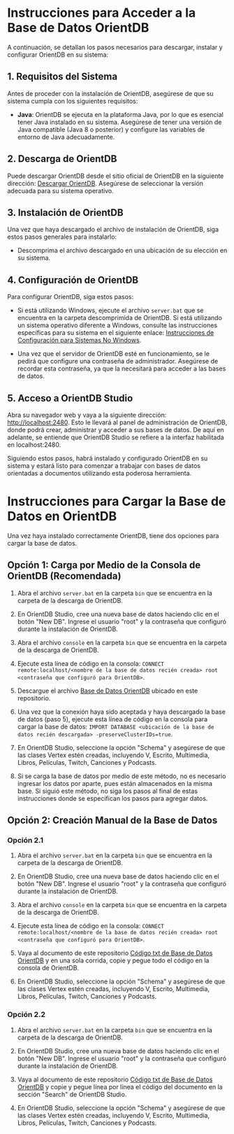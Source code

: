 # Instrucciones para Acceder a la Base de Datos OrientDB

A continuación, se detallan los pasos necesarios para descargar, instalar y configurar OrientDB en su sistema:

## 1. Requisitos del Sistema

Antes de proceder con la instalación de OrientDB, asegúrese de que su sistema cumpla con los siguientes requisitos:

- **Java**: OrientDB se ejecuta en la plataforma Java, por lo que es esencial tener Java instalado en su sistema. Asegúrese de tener una versión de Java compatible (Java 8 o posterior) y configure las variables de entorno de Java adecuadamente.

## 2. Descarga de OrientDB

Puede descargar OrientDB desde el sitio oficial de OrientDB en la siguiente dirección: [Descargar OrientDB](https://orientdb.org/download). Asegúrese de seleccionar la versión adecuada para su sistema operativo.

## 3. Instalación de OrientDB

Una vez que haya descargado el archivo de instalación de OrientDB, siga estos pasos generales para instalarlo:

- Descomprima el archivo descargado en una ubicación de su elección en su sistema.

## 4. Configuración de OrientDB

Para configurar OrientDB, siga estos pasos:

- Si está utilizando Windows, ejecute el archivo `server.bat` que se encuentra en la carpeta descomprimida de OrientDB. Si está utilizando un sistema operativo diferente a Windows, consulte las instrucciones específicas para su sistema en el siguiente enlace: [Instrucciones de Configuración para Sistemas No Windows](https://orientdb.org/download).

- Una vez que el servidor de OrientDB esté en funcionamiento, se le pedirá que configure una contraseña de administrador. Asegúrese de recordar esta contraseña, ya que la necesitará para acceder a las bases de datos.

## 5. Acceso a OrientDB Studio

Abra su navegador web y vaya a la siguiente dirección: [http://localhost:2480](http://localhost:2480). Esto le llevará al panel de administración de OrientDB, donde podrá crear, administrar y acceder a sus bases de datos. De aquí en adelante, se entiende que OrientDB Studio se refiere a la interfaz habilitada en localhost:2480.

Siguiendo estos pasos, habrá instalado y configurado OrientDB en su sistema y estará listo para comenzar a trabajar con bases de datos orientadas a documentos utilizando esta poderosa herramienta.

# Instrucciones para Cargar la Base de Datos en OrientDB

Una vez haya instalado correctamente OrientDB, tiene dos opciones para cargar la base de datos.

## Opción 1: Carga por Medio de la Consola de OrientDB (Recomendada)

1. Abra el archivo `server.bat` en la carpeta `bin` que se encuentra en la carpeta de la descarga de OrientDB.

2. En OrientDB Studio, cree una nueva base de datos haciendo clic en el botón "New DB". Ingrese el usuario "root" y la contraseña que configuró durante la instalación de OrientDB.

3. Abra el archivo `console` en la carpeta `bin` que se encuentra en la carpeta de la descarga de OrientDB.

4. Ejecute esta línea de código en la consola: `CONNECT remote:localhost/<nombre de la base de datos recién creada> root <contraseña que configuró para OrientDB>`.

5. Descargue el archivo [Base de Datos OrientDB](biblioteca.gz) ubicado en este repositorio.
   
6. Una vez que la conexión haya sido aceptada y haya descargado la base de datos (paso 5), ejecute esta línea de código en la consola para cargar la base de datos: `IMPORT DATABASE <ubicación de la base de datos recién descargada> -preserveClusterIDs=true`.

7. En OrientDB Studio, seleccione la opción "Schema" y asegúrese de que las clases Vertex estén creadas, incluyendo V, Escrito, Multimedia, Libros, Películas, Twitch, Canciones y Podcasts.

8. Si se carga la base de datos por medio de este método, no es necesario ingresar los datos por aparte, pues están almacenados en la misma base. Si siguió este método, no siga los pasos al final de estas instrucciones donde se especifican los pasos para agregar datos.
   
## Opción 2: Creación Manual de la Base de Datos

### Opción 2.1

1. Abra el archivo `server.bat` en la carpeta `bin` que se encuentra en la carpeta de la descarga de OrientDB.

2. En OrientDB Studio, cree una nueva base de datos haciendo clic en el botón "New DB". Ingrese el usuario "root" y la contraseña que configuró durante la instalación de OrientDB.

3. Abra el archivo `console` en la carpeta `bin` que se encuentra en la carpeta de la descarga de OrientDB.

4. Ejecute esta línea de código en la consola: `CONNECT remote:localhost/<nombre de la base de datos recién creada> root <contraseña que configuró para OrientDB>`.

5. Vaya al documento de este repositorio [Código txt de Base de Datos OrientDB](codigobaseorientdb) y en una sola corrida, copie y pegue todo el código en la consola de OrientDB.

6. En OrientDB Studio, seleccione la opción "Schema" y asegúrese de que las clases Vertex estén creadas, incluyendo V, Escrito, Multimedia, Libros, Películas, Twitch, Canciones y Podcasts.

### Opción 2.2

1. Abra el archivo `server.bat` en la carpeta `bin` que se encuentra en la carpeta de la descarga de OrientDB.

2. En OrientDB Studio, cree una nueva base de datos haciendo clic en el botón "New DB". Ingrese el usuario "root" y la contraseña que configuró durante la instalación de OrientDB.

3. Vaya al documento de este repositorio [Código txt de Base de Datos OrientDB](codigobaseorientdb) y copie y pegue línea por línea el código del documento en la sección "Search" de OrientDB Studio.

4. En OrientDB Studio, seleccione la opción "Schema" y asegúrese de que las clases Vertex estén creadas, incluyendo V, Escrito, Multimedia, Libros, Películas, Twitch, Canciones y Podcasts.
